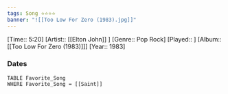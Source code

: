 ```yaml
---
tags: Song ⭐⭐⭐⭐ 
banner: "![[Too Low For Zero (1983).jpg]]"
---
```

[Time:: 5:20]
[Artist:: [[Elton John]] ]
[Genre:: Pop Rock]
[Played:: ]
[Album:: [[Too Low For Zero (1983)]]]
[Year:: 1983]
### Dates
````dataview
TABLE Favorite_Song
WHERE Favorite_Song = [[Saint]]
````